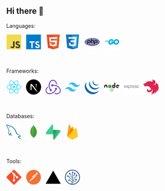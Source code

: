 ## Hi there 👋

<p>Languages:</p>
<p>
   <img src="https://raw.githubusercontent.com/devicons/devicon/master/icons/javascript/javascript-original.svg" alt="javascript" width="40" height="40" />&nbsp;&nbsp;
   <img src="https://raw.githubusercontent.com/devicons/devicon/master/icons/typescript/typescript-original.svg" alt="typescript" width="40" height="40" />&nbsp;&nbsp;
   <img src="https://raw.githubusercontent.com/devicons/devicon/master/icons/html5/html5-original.svg" alt="html5" width="40" height="40" />&nbsp;&nbsp;
   <img src="https://raw.githubusercontent.com/devicons/devicon/master/icons/css3/css3-original.svg" alt="css3" width="40" height="40" />&nbsp;&nbsp;
   <img src="https://raw.githubusercontent.com/devicons/devicon/master/icons/php/php-original.svg" alt="php" width="40" height="40" />&nbsp;&nbsp;
   <img src="https://raw.githubusercontent.com/devicons/devicon/master/icons/go/go-original-wordmark.svg" alt="go" width="40" height="40" />
</p>

<br/>

<p>Frameworks:</p>
<p>
  <img src="https://raw.githubusercontent.com/devicons/devicon/master/icons/react/react-original.svg" alt="react" width="40" height="40" />&nbsp;&nbsp;
  <img src="https://raw.githubusercontent.com/devicons/devicon/master/icons/nextjs/nextjs-original.svg" alt="nextjs" width="40" height="40" />&nbsp;&nbsp;
   <img src="https://raw.githubusercontent.com/devicons/devicon/master/icons/redux/redux-original.svg" alt="redux" width="40" height="40" />&nbsp;&nbsp;
   <img src="https://raw.githubusercontent.com/devicons/devicon/master/icons/tailwindcss/tailwindcss-original.svg" alt="tailwind" width="40" height="40" />&nbsp;&nbsp;
   <img src="https://raw.githubusercontent.com/devicons/devicon/master/icons/jquery/jquery-original.svg" alt="jquery" width="40" height="40" />&nbsp;&nbsp;
   <img src="https://raw.githubusercontent.com/devicons/devicon/master/icons/nodejs/nodejs-original-wordmark.svg" alt="nodejs" width="40" height="40" />&nbsp;&nbsp;
   <img src="https://raw.githubusercontent.com/devicons/devicon/master/icons/express/express-original-wordmark.svg" alt="express" width="40" height="40" />&nbsp;&nbsp;
   <img src="https://raw.githubusercontent.com/devicons/devicon/master/icons/nestjs/nestjs-original.svg" alt="nestjs" width="40" height="40" />
</p>

<br/>

<p>Databases:</p>
<p>
   <img src="https://raw.githubusercontent.com/devicons/devicon/master/icons/mysql/mysql-original.svg" alt="mysql" width="40" height="40" />&nbsp;&nbsp;
   <img src="https://raw.githubusercontent.com/devicons/devicon/master/icons/mongodb/mongodb-original.svg" alt="mongodb" width="40" height="40" />&nbsp;&nbsp;
   <img src="https://raw.githubusercontent.com/devicons/devicon/master/icons/supabase/supabase-original.svg" alt="supabase" width="40" height="40" />&nbsp;&nbsp;
   <img src="https://raw.githubusercontent.com/devicons/devicon/master/icons/firebase/firebase-original.svg" alt="firebase" width="40" height="40" />
 </p>

<br/>
   
<p>Tools:</p>
<p>
   <img src="https://raw.githubusercontent.com/devicons/devicon/master/icons/git/git-original.svg" alt="git" width="40" height="40" />&nbsp;&nbsp;
   <img src="https://raw.githubusercontent.com/devicons/devicon/master/icons/postman/postman-original.svg" alt="postman" width="40" height="40" />&nbsp;&nbsp;
   <img src="https://raw.githubusercontent.com/devicons/devicon/master/icons/vercel/vercel-original.svg" alt="vercel" width="40" height="40" />&nbsp;&nbsp;
   <img src="https://raw.githubusercontent.com/devicons/devicon/master/icons/sourcetree/sourcetree-original.svg" alt="sourcetree" width="40" height="40" />
</p>

<!--
**fanderra/fanderra** is a ✨ _special_ ✨ repository because its `README.md` (this file) appears on your GitHub profile.

Here are some ideas to get you started:

- 🔭 I’m currently working on ...
- 🌱 I’m currently learning ...
- 👯 I’m looking to collaborate on ...
- 🤔 I’m looking for help with ...
- 💬 Ask me about ...
- 📫 How to reach me: ...
- 😄 Pronouns: ...
- ⚡ Fun fact: ...
-->
